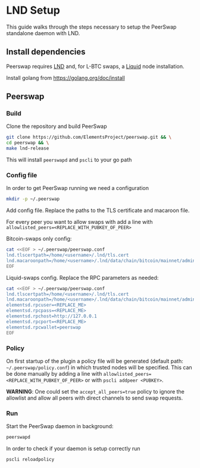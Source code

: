# LND Setup

This guide walks through the steps necessary to setup the PeerSwap standalone daemon with LND.

## Install dependencies

Peerswap requires [LND](https://github.com/lightningnetwork/lnd) and, for L-BTC swaps, a [Liquid](https://docs.blockstream.com/liquid/node_setup.html) node installation.

Install golang from https://golang.org/doc/install

## Peerswap

### Build

Clone the repository and build PeerSwap

```bash
git clone https://github.com/ElementsProject/peerswap.git && \
cd peerswap && \
make lnd-release
```

This will install `peerswapd` and `pscli` to your go path

### Config file

In order to get PeerSwap running we need a configuration 

```bash
mkdir -p ~/.peerswap
```

Add config file. Replace the paths to the TLS certificate and macaroon file.

For every peer you want to allow swaps with add a line with `allowlisted_peers=<REPLACE_WITH_PUBKEY_OF_PEER>`

Bitcoin-swaps only config:

```bash
cat <<EOF > ~/.peerswap/peerswap.conf
lnd.tlscertpath=/home/<username>/.lnd/tls.cert
lnd.macaroonpath=/home/<username>/.lnd/data/chain/bitcoin/mainnet/admin.macaroon
EOF
```

Liquid-swaps config. Replace the RPC parameters as needed:

```bash
cat <<EOF > ~/.peerswap/peerswap.conf
lnd.tlscertpath=/home/<username>/.lnd/tls.cert
lnd.macaroonpath=/home/<username>/.lnd/data/chain/bitcoin/mainnet/admin.macaroon
elementsd.rpcuser=<REPLACE_ME>
elementsd.rpcpass=<REPLACE_ME>
elementsd.rpchost=http://127.0.0.1
elementsd.rpcport=<REPLACE_ME>
elementsd.rpcwallet=peerswap
EOF
```
### Policy

On first startup of the plugin a policy file will be generated (default path: `~/.peerswap/policy.conf`) in which trusted nodes will be specified.
This can be done manually by adding a line with `allowlisted_peers=<REPLACE_WITH_PUBKEY_OF_PEER>` or with `pscli addpeer <PUBKEY>`.

__WARNING__: One could set the `accept_all_peers=true` policy to ignore the allowlist and allow all peers with direct channels to send swap requests.

### Run

Start the PeerSwap daemon in background:

```bash
peerswapd
```

In order to check if your daemon is setup correctly run
```bash
pscli reloadpolicy
```

